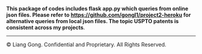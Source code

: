 **This package of codes includes flask app.py which queries from online json files. Please refer to https://github.com/gongl1/project2-heroku for alternative queries from local json files. The topic USPTO patents is consistent across my projects**.

- - -

© Liang Gong. Confidential and Proprietary. All Rights Reserved.

